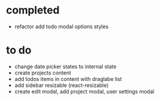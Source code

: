 # completed

- refactor add todo modal options styles

# to do

- change date picker states to internal state
- create projects content
- add todos items in content with draglabe list
- add sidebar resizable (react-resizable)
- create edit modal, add project modal, user settings modal
